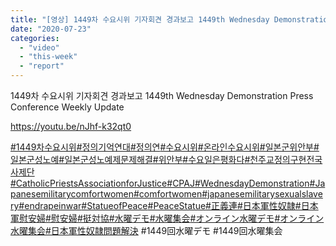 ```yaml
---
title: "[영상] 1449차 수요시위 기자회견 경과보고 1449th Wednesday Demonstration Press Conference Weekly Update"
date: "2020-07-23"
categories: 
  - "video"
  - "this-week"
  - "report"
---
```


1449차 수요시위 기자회견 경과보고 1449th Wednesday Demonstration Press Conference Weekly Update

https://youtu.be/nJhf-k32qt0

[#1449차수요시위](https://www.facebook.com/hashtag/1449%EC%B0%A8%EC%88%98%EC%9A%94%EC%8B%9C%EC%9C%84?__eep__=6&__cft__[0]=AZVmq3U1I2cB8QIoTRP3lJgsru-GKhQDH-aDjuvpGahWiokdqZ5Kw6ONG0sPqyG-UvWzuoEmTU_2R5-jI7X4MTMWaUTootJOM9rGgtPvnOi4tw&__tn__=*NK-R)[#정의기억연대](https://www.facebook.com/hashtag/%EC%A0%95%EC%9D%98%EA%B8%B0%EC%96%B5%EC%97%B0%EB%8C%80?__eep__=6&__cft__[0]=AZVmq3U1I2cB8QIoTRP3lJgsru-GKhQDH-aDjuvpGahWiokdqZ5Kw6ONG0sPqyG-UvWzuoEmTU_2R5-jI7X4MTMWaUTootJOM9rGgtPvnOi4tw&__tn__=*NK-R)[#정의연](https://www.facebook.com/hashtag/%EC%A0%95%EC%9D%98%EC%97%B0?__eep__=6&__cft__[0]=AZVmq3U1I2cB8QIoTRP3lJgsru-GKhQDH-aDjuvpGahWiokdqZ5Kw6ONG0sPqyG-UvWzuoEmTU_2R5-jI7X4MTMWaUTootJOM9rGgtPvnOi4tw&__tn__=*NK-R)[#수요시위](https://www.facebook.com/hashtag/%EC%88%98%EC%9A%94%EC%8B%9C%EC%9C%84?__eep__=6&__cft__[0]=AZVmq3U1I2cB8QIoTRP3lJgsru-GKhQDH-aDjuvpGahWiokdqZ5Kw6ONG0sPqyG-UvWzuoEmTU_2R5-jI7X4MTMWaUTootJOM9rGgtPvnOi4tw&__tn__=*NK-R)[#온라인수요시위](https://www.facebook.com/hashtag/%EC%98%A8%EB%9D%BC%EC%9D%B8%EC%88%98%EC%9A%94%EC%8B%9C%EC%9C%84?__eep__=6&__cft__[0]=AZVmq3U1I2cB8QIoTRP3lJgsru-GKhQDH-aDjuvpGahWiokdqZ5Kw6ONG0sPqyG-UvWzuoEmTU_2R5-jI7X4MTMWaUTootJOM9rGgtPvnOi4tw&__tn__=*NK-R)[#일본군위안부](https://www.facebook.com/hashtag/%EC%9D%BC%EB%B3%B8%EA%B5%B0%EC%9C%84%EC%95%88%EB%B6%80?__eep__=6&__cft__[0]=AZVmq3U1I2cB8QIoTRP3lJgsru-GKhQDH-aDjuvpGahWiokdqZ5Kw6ONG0sPqyG-UvWzuoEmTU_2R5-jI7X4MTMWaUTootJOM9rGgtPvnOi4tw&__tn__=*NK-R)[#일본군성노예](https://www.facebook.com/hashtag/%EC%9D%BC%EB%B3%B8%EA%B5%B0%EC%84%B1%EB%85%B8%EC%98%88?__eep__=6&__cft__[0]=AZVmq3U1I2cB8QIoTRP3lJgsru-GKhQDH-aDjuvpGahWiokdqZ5Kw6ONG0sPqyG-UvWzuoEmTU_2R5-jI7X4MTMWaUTootJOM9rGgtPvnOi4tw&__tn__=*NK-R)[#일본군성노예제문제해결](https://www.facebook.com/hashtag/%EC%9D%BC%EB%B3%B8%EA%B5%B0%EC%84%B1%EB%85%B8%EC%98%88%EC%A0%9C%EB%AC%B8%EC%A0%9C%ED%95%B4%EA%B2%B0?__eep__=6&__cft__[0]=AZVmq3U1I2cB8QIoTRP3lJgsru-GKhQDH-aDjuvpGahWiokdqZ5Kw6ONG0sPqyG-UvWzuoEmTU_2R5-jI7X4MTMWaUTootJOM9rGgtPvnOi4tw&__tn__=*NK-R)[#위안부](https://www.facebook.com/hashtag/%EC%9C%84%EC%95%88%EB%B6%80?__eep__=6&__cft__[0]=AZVmq3U1I2cB8QIoTRP3lJgsru-GKhQDH-aDjuvpGahWiokdqZ5Kw6ONG0sPqyG-UvWzuoEmTU_2R5-jI7X4MTMWaUTootJOM9rGgtPvnOi4tw&__tn__=*NK-R)[#수요일은평화다](https://www.facebook.com/hashtag/%EC%88%98%EC%9A%94%EC%9D%BC%EC%9D%80%ED%8F%89%ED%99%94%EB%8B%A4?__eep__=6&__cft__[0]=AZVmq3U1I2cB8QIoTRP3lJgsru-GKhQDH-aDjuvpGahWiokdqZ5Kw6ONG0sPqyG-UvWzuoEmTU_2R5-jI7X4MTMWaUTootJOM9rGgtPvnOi4tw&__tn__=*NK-R)[#천주교정의구현전국사제단](https://www.facebook.com/hashtag/%EC%B2%9C%EC%A3%BC%EA%B5%90%EC%A0%95%EC%9D%98%EA%B5%AC%ED%98%84%EC%A0%84%EA%B5%AD%EC%82%AC%EC%A0%9C%EB%8B%A8?__eep__=6&__cft__[0]=AZVmq3U1I2cB8QIoTRP3lJgsru-GKhQDH-aDjuvpGahWiokdqZ5Kw6ONG0sPqyG-UvWzuoEmTU_2R5-jI7X4MTMWaUTootJOM9rGgtPvnOi4tw&__tn__=*NK-R)[#CatholicPriestsAssociationforJustice](https://www.facebook.com/hashtag/catholicpriestsassociationforjustice?__eep__=6&__cft__[0]=AZVmq3U1I2cB8QIoTRP3lJgsru-GKhQDH-aDjuvpGahWiokdqZ5Kw6ONG0sPqyG-UvWzuoEmTU_2R5-jI7X4MTMWaUTootJOM9rGgtPvnOi4tw&__tn__=*NK-R)[#CPAJ](https://www.facebook.com/hashtag/cpaj?__eep__=6&__cft__[0]=AZVmq3U1I2cB8QIoTRP3lJgsru-GKhQDH-aDjuvpGahWiokdqZ5Kw6ONG0sPqyG-UvWzuoEmTU_2R5-jI7X4MTMWaUTootJOM9rGgtPvnOi4tw&__tn__=*NK-R)[#WednesdayDemonstration](https://www.facebook.com/hashtag/wednesdaydemonstration?__eep__=6&__cft__[0]=AZVmq3U1I2cB8QIoTRP3lJgsru-GKhQDH-aDjuvpGahWiokdqZ5Kw6ONG0sPqyG-UvWzuoEmTU_2R5-jI7X4MTMWaUTootJOM9rGgtPvnOi4tw&__tn__=*NK-R)[#Japanesemilitarycomfortwomen](https://www.facebook.com/hashtag/japanesemilitarycomfortwomen?__eep__=6&__cft__[0]=AZVmq3U1I2cB8QIoTRP3lJgsru-GKhQDH-aDjuvpGahWiokdqZ5Kw6ONG0sPqyG-UvWzuoEmTU_2R5-jI7X4MTMWaUTootJOM9rGgtPvnOi4tw&__tn__=*NK-R)[#comfortwomen](https://www.facebook.com/hashtag/comfortwomen?__eep__=6&__cft__[0]=AZVmq3U1I2cB8QIoTRP3lJgsru-GKhQDH-aDjuvpGahWiokdqZ5Kw6ONG0sPqyG-UvWzuoEmTU_2R5-jI7X4MTMWaUTootJOM9rGgtPvnOi4tw&__tn__=*NK-R)[#japanesemilitarysexualslavery](https://www.facebook.com/hashtag/japanesemilitarysexualslavery?__eep__=6&__cft__[0]=AZVmq3U1I2cB8QIoTRP3lJgsru-GKhQDH-aDjuvpGahWiokdqZ5Kw6ONG0sPqyG-UvWzuoEmTU_2R5-jI7X4MTMWaUTootJOM9rGgtPvnOi4tw&__tn__=*NK-R)[#endrapeinwar](https://www.facebook.com/hashtag/endrapeinwar?__eep__=6&__cft__[0]=AZVmq3U1I2cB8QIoTRP3lJgsru-GKhQDH-aDjuvpGahWiokdqZ5Kw6ONG0sPqyG-UvWzuoEmTU_2R5-jI7X4MTMWaUTootJOM9rGgtPvnOi4tw&__tn__=*NK-R)[#StatueofPeace](https://www.facebook.com/hashtag/statueofpeace?__eep__=6&__cft__[0]=AZVmq3U1I2cB8QIoTRP3lJgsru-GKhQDH-aDjuvpGahWiokdqZ5Kw6ONG0sPqyG-UvWzuoEmTU_2R5-jI7X4MTMWaUTootJOM9rGgtPvnOi4tw&__tn__=*NK-R)[#PeaceStatue](https://www.facebook.com/hashtag/peacestatue?__eep__=6&__cft__[0]=AZVmq3U1I2cB8QIoTRP3lJgsru-GKhQDH-aDjuvpGahWiokdqZ5Kw6ONG0sPqyG-UvWzuoEmTU_2R5-jI7X4MTMWaUTootJOM9rGgtPvnOi4tw&__tn__=*NK-R)[#正義連](https://www.facebook.com/hashtag/%E6%AD%A3%E7%BE%A9%E9%80%A3?__eep__=6&__cft__[0]=AZVmq3U1I2cB8QIoTRP3lJgsru-GKhQDH-aDjuvpGahWiokdqZ5Kw6ONG0sPqyG-UvWzuoEmTU_2R5-jI7X4MTMWaUTootJOM9rGgtPvnOi4tw&__tn__=*NK-R)[#日本軍性奴隷](https://www.facebook.com/hashtag/%E6%97%A5%E6%9C%AC%E8%BB%8D%E6%80%A7%E5%A5%B4%E9%9A%B7?__eep__=6&__cft__[0]=AZVmq3U1I2cB8QIoTRP3lJgsru-GKhQDH-aDjuvpGahWiokdqZ5Kw6ONG0sPqyG-UvWzuoEmTU_2R5-jI7X4MTMWaUTootJOM9rGgtPvnOi4tw&__tn__=*NK-R)[#日本軍慰安婦](https://www.facebook.com/hashtag/%E6%97%A5%E6%9C%AC%E8%BB%8D%E6%85%B0%E5%AE%89%E5%A9%A6?__eep__=6&__cft__[0]=AZVmq3U1I2cB8QIoTRP3lJgsru-GKhQDH-aDjuvpGahWiokdqZ5Kw6ONG0sPqyG-UvWzuoEmTU_2R5-jI7X4MTMWaUTootJOM9rGgtPvnOi4tw&__tn__=*NK-R)[#慰安婦](https://www.facebook.com/hashtag/%E6%85%B0%E5%AE%89%E5%A9%A6?__eep__=6&__cft__[0]=AZVmq3U1I2cB8QIoTRP3lJgsru-GKhQDH-aDjuvpGahWiokdqZ5Kw6ONG0sPqyG-UvWzuoEmTU_2R5-jI7X4MTMWaUTootJOM9rGgtPvnOi4tw&__tn__=*NK-R)[#挺対協](https://www.facebook.com/hashtag/%E6%8C%BA%E5%AF%BE%E5%8D%94?__eep__=6&__cft__[0]=AZVmq3U1I2cB8QIoTRP3lJgsru-GKhQDH-aDjuvpGahWiokdqZ5Kw6ONG0sPqyG-UvWzuoEmTU_2R5-jI7X4MTMWaUTootJOM9rGgtPvnOi4tw&__tn__=*NK-R)[#水曜デモ](https://www.facebook.com/hashtag/%E6%B0%B4%E6%9B%9C%E3%83%87%E3%83%A2?__eep__=6&__cft__[0]=AZVmq3U1I2cB8QIoTRP3lJgsru-GKhQDH-aDjuvpGahWiokdqZ5Kw6ONG0sPqyG-UvWzuoEmTU_2R5-jI7X4MTMWaUTootJOM9rGgtPvnOi4tw&__tn__=*NK-R)[#水曜集会](https://www.facebook.com/hashtag/%E6%B0%B4%E6%9B%9C%E9%9B%86%E4%BC%9A?__eep__=6&__cft__[0]=AZVmq3U1I2cB8QIoTRP3lJgsru-GKhQDH-aDjuvpGahWiokdqZ5Kw6ONG0sPqyG-UvWzuoEmTU_2R5-jI7X4MTMWaUTootJOM9rGgtPvnOi4tw&__tn__=*NK-R)[#オンライン水曜デモ](https://www.facebook.com/hashtag/%E3%82%AA%E3%83%B3%E3%83%A9%E3%82%A4%E3%83%B3%E6%B0%B4%E6%9B%9C%E3%83%87%E3%83%A2?__eep__=6&__cft__[0]=AZVmq3U1I2cB8QIoTRP3lJgsru-GKhQDH-aDjuvpGahWiokdqZ5Kw6ONG0sPqyG-UvWzuoEmTU_2R5-jI7X4MTMWaUTootJOM9rGgtPvnOi4tw&__tn__=*NK-R)[#オンライン水曜集会](https://www.facebook.com/hashtag/%E3%82%AA%E3%83%B3%E3%83%A9%E3%82%A4%E3%83%B3%E6%B0%B4%E6%9B%9C%E9%9B%86%E4%BC%9A?__eep__=6&__cft__[0]=AZVmq3U1I2cB8QIoTRP3lJgsru-GKhQDH-aDjuvpGahWiokdqZ5Kw6ONG0sPqyG-UvWzuoEmTU_2R5-jI7X4MTMWaUTootJOM9rGgtPvnOi4tw&__tn__=*NK-R)[#日本軍性奴隷問題解決](https://www.facebook.com/hashtag/%E6%97%A5%E6%9C%AC%E8%BB%8D%E6%80%A7%E5%A5%B4%E9%9A%B7%E5%95%8F%E9%A1%8C%E8%A7%A3%E6%B1%BA?__eep__=6&__cft__[0]=AZVmq3U1I2cB8QIoTRP3lJgsru-GKhQDH-aDjuvpGahWiokdqZ5Kw6ONG0sPqyG-UvWzuoEmTU_2R5-jI7X4MTMWaUTootJOM9rGgtPvnOi4tw&__tn__=*NK-R) #1449回水曜デモ #1449回水曜集会
